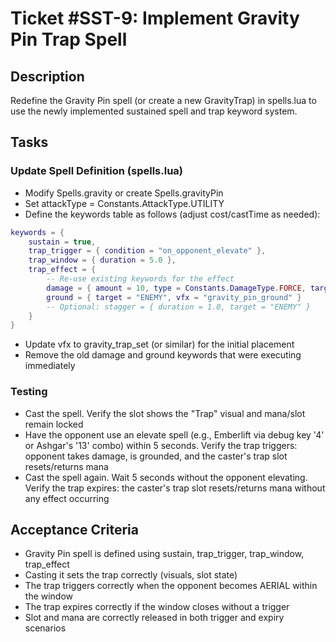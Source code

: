 # Ticket #SST-9: Implement Gravity Pin Trap Spell

## Description
Redefine the Gravity Pin spell (or create a new GravityTrap) in spells.lua to use the newly implemented sustained spell and trap keyword system.

## Tasks

### Update Spell Definition (spells.lua)
- Modify Spells.gravity or create Spells.gravityPin
- Set attackType = Constants.AttackType.UTILITY
- Define the keywords table as follows (adjust cost/castTime as needed):
```lua
keywords = {
    sustain = true,
    trap_trigger = { condition = "on_opponent_elevate" },
    trap_window = { duration = 5.0 },
    trap_effect = {
        -- Re-use existing keywords for the effect
        damage = { amount = 10, type = Constants.DamageType.FORCE, target = "ENEMY" },
        ground = { target = "ENEMY", vfx = "gravity_pin_ground" }
        -- Optional: stagger = { duration = 1.0, target = "ENEMY" }
    }
}
```
- Update vfx to gravity_trap_set (or similar) for the initial placement
- Remove the old damage and ground keywords that were executing immediately

### Testing
- Cast the spell. Verify the slot shows the "Trap" visual and mana/slot remain locked
- Have the opponent use an elevate spell (e.g., Emberlift via debug key '4' or Ashgar's '13' combo) within 5 seconds. Verify the trap triggers: opponent takes damage, is grounded, and the caster's trap slot resets/returns mana
- Cast the spell again. Wait 5 seconds without the opponent elevating. Verify the trap expires: the caster's trap slot resets/returns mana without any effect occurring

## Acceptance Criteria
- Gravity Pin spell is defined using sustain, trap_trigger, trap_window, trap_effect
- Casting it sets the trap correctly (visuals, slot state)
- The trap triggers correctly when the opponent becomes AERIAL within the window
- The trap expires correctly if the window closes without a trigger
- Slot and mana are correctly released in both trigger and expiry scenarios